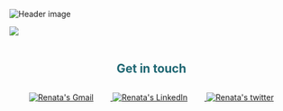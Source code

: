 ![Header image](https://s3.us-west-2.amazonaws.com/secure.notion-static.com/8096a62e-8fe3-4138-84c8-98d066049731/Custom_Size__1.png?X-Amz-Algorithm=AWS4-HMAC-SHA256&X-Amz-Credential=AKIAT73L2G45O3KS52Y5%2F20210601%2Fus-west-2%2Fs3%2Faws4_request&X-Amz-Date=20210601T133603Z&X-Amz-Expires=86400&X-Amz-Signature=5d6a8296b1c84d22d13ce09a544f25b56acb2f72fc9e9fea4cbae4834bd2a216&X-Amz-SignedHeaders=host&response-content-disposition=filename%20%3D%22Custom_Size__1.png%22)

<div>
    <a href="https://github.com/RenataBeroli/RenataBeroli/wiki">
        <img src="https://s3.us-west-2.amazonaws.com/secure.notion-static.com/9d00a3e1-148f-43bf-9915-ccad6f4aef02/Custom_Size__2.png?X-Amz-Algorithm=AWS4-HMAC-SHA256&X-Amz-Credential=AKIAT73L2G45O3KS52Y5%2F20210601%2Fus-west-2%2Fs3%2Faws4_request&X-Amz-Date=20210601T133555Z&X-Amz-Expires=86400&X-Amz-Signature=995302ca45e37b8dc2b40e3ae5b764dc65fb817d58b638352d963ff00eaf9193&X-Amz-SignedHeaders=host&response-content-disposition=filename%20%3D%22Custom_Size__2.png%22">
    </a>
</div>
<br>

<div align="center">
    <h2 style="margin-bottom:30px; color: #1E6672">
        Get in touch
    </h2>
</div>



<div align="center" style="text-align:center">
    <a href=mailto:renata.olive19@gmail.com?>
        <img src="https://s3.us-west-2.amazonaws.com/secure.notion-static.com/e4cd75cd-cad4-4da4-81e8-4c2f40c588d0/email-6.png?X-Amz-Algorithm=AWS4-HMAC-SHA256&X-Amz-Credential=AKIAT73L2G45O3KS52Y5%2F20210601%2Fus-west-2%2Fs3%2Faws4_request&X-Amz-Date=20210601T115710Z&X-Amz-Expires=86400&X-Amz-Signature=207f45bb92950ddeecf4fb5e85d5b3c274e48692eb77291de85671b2c86fb551&X-Amz-SignedHeaders=host&response-content-disposition=filename%20%3D%22email-6.png%22"
        alt="Renata's Gmail" style="padding-right: 30px">
    </a>
    <a href="https://www.linkedin.com/in/renataberoli/">
        <img src="https://s3.us-west-2.amazonaws.com/secure.notion-static.com/c4d2a8ef-2efc-4f97-97ab-f844a874f338/linkedin-2.png?X-Amz-Algorithm=AWS4-HMAC-SHA256&X-Amz-Credential=AKIAT73L2G45O3KS52Y5%2F20210601%2Fus-west-2%2Fs3%2Faws4_request&X-Amz-Date=20210601T115716Z&X-Amz-Expires=86400&X-Amz-Signature=d36a2bd97c15683491d9624c8a8a7914b6cc094c827ca780b6f2832d8ad865fa&X-Amz-SignedHeaders=host&response-content-disposition=filename%20%3D%22linkedin-2.png%22"
            alt="Renata's LinkedIn" style="padding-right: 30px">
    </a>
    <a href="https://twitter.com/BeroleeR">
        <img src="https://s3.us-west-2.amazonaws.com/secure.notion-static.com/dd67a34f-50f6-4bf8-bb14-064799af4cd8/twitter-2.png?X-Amz-Algorithm=AWS4-HMAC-SHA256&X-Amz-Credential=AKIAT73L2G45O3KS52Y5%2F20210601%2Fus-west-2%2Fs3%2Faws4_request&X-Amz-Date=20210601T115724Z&X-Amz-Expires=86400&X-Amz-Signature=a4d1bf28c0a6a2faf4251d5ae015b49f836a0e86919a1a787fd2342bf843c94c&X-Amz-SignedHeaders=host&response-content-disposition=filename%20%3D%22twitter-2.png%22"
            alt="Renata's twitter">
    </a>
</div>
